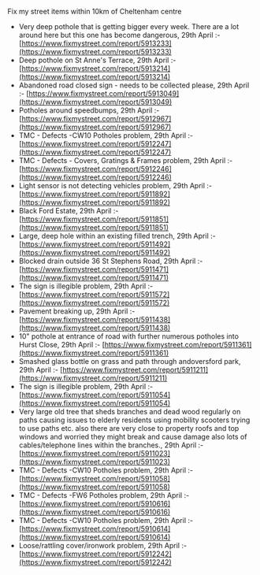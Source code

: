 Fix my street items within 10km of Cheltenham centre

<!-- fix_marker starts -->

- Very deep pothole that is getting bigger every week. There are a lot around here but this one has become dangerous, 29th April :- [https://www.fixmystreet.com/report/5913233](https://www.fixmystreet.com/report/5913233)
- Deep pothole on St Anne's Terrace, 29th April :- [https://www.fixmystreet.com/report/5913214](https://www.fixmystreet.com/report/5913214)
- Abandoned road closed sign - needs to be collected please, 29th April :- [https://www.fixmystreet.com/report/5913049](https://www.fixmystreet.com/report/5913049)
- Potholes around speedbumps, 29th April :- [https://www.fixmystreet.com/report/5912967](https://www.fixmystreet.com/report/5912967)
- TMC - Defects -CW10 Potholes problem, 29th April :- [https://www.fixmystreet.com/report/5912247](https://www.fixmystreet.com/report/5912247)
- TMC - Defects - Covers, Gratings & Frames problem, 29th April :- [https://www.fixmystreet.com/report/5912246](https://www.fixmystreet.com/report/5912246)
- Light sensor is not detecting vehicles problem, 29th April :- [https://www.fixmystreet.com/report/5911892](https://www.fixmystreet.com/report/5911892)
- Black Ford Estate, 29th April :- [https://www.fixmystreet.com/report/5911851](https://www.fixmystreet.com/report/5911851)
- Large, deep hole within an existing filled trench, 29th April :- [https://www.fixmystreet.com/report/5911492](https://www.fixmystreet.com/report/5911492)
- Blocked drain outside 36 St Stephens Road, 29th April :- [https://www.fixmystreet.com/report/5911471](https://www.fixmystreet.com/report/5911471)
- The sign is illegible problem, 29th April :- [https://www.fixmystreet.com/report/5911572](https://www.fixmystreet.com/report/5911572)
- Pavement breaking up, 29th April :- [https://www.fixmystreet.com/report/5911438](https://www.fixmystreet.com/report/5911438)
- 10" pothole at entrance of road with further numerous potholes into Hurst Close, 29th April :- [https://www.fixmystreet.com/report/5911361](https://www.fixmystreet.com/report/5911361)
- Smashed glass bottle on grass and path through andoversford park, 29th April :- [https://www.fixmystreet.com/report/5911211](https://www.fixmystreet.com/report/5911211)
- The sign is illegible problem, 29th April :- [https://www.fixmystreet.com/report/5911054](https://www.fixmystreet.com/report/5911054)
- Very large old tree that sheds branches and dead wood regularly on paths causing issues to elderly residents using mobility scooters trying to use paths etc. also there are very close to property roofs and top windows and worried they might break and cause damage also lots of cables/telephone lines within the branches., 29th April :- [https://www.fixmystreet.com/report/5911023](https://www.fixmystreet.com/report/5911023)
- TMC - Defects -CW10 Potholes problem, 29th April :- [https://www.fixmystreet.com/report/5911058](https://www.fixmystreet.com/report/5911058)
- TMC - Defects -FW6 Potholes problem, 29th April :- [https://www.fixmystreet.com/report/5910616](https://www.fixmystreet.com/report/5910616)
- TMC - Defects -CW10 Potholes problem, 29th April :- [https://www.fixmystreet.com/report/5910614](https://www.fixmystreet.com/report/5910614)
- Loose/rattling cover/ironwork problem, 29th April :- [https://www.fixmystreet.com/report/5912242](https://www.fixmystreet.com/report/5912242)

<!-- fix_marker ends -->